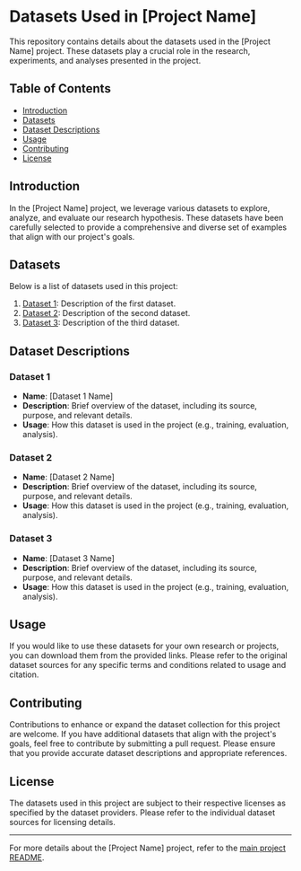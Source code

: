# Datasets Used in [Project Name]

This repository contains details about the datasets used in the [Project Name] project. These datasets play a crucial role in the research, experiments, and analyses presented in the project.

## Table of Contents

- [Introduction](#introduction)
- [Datasets](#datasets)
- [Dataset Descriptions](#dataset-descriptions)
- [Usage](#usage)
- [Contributing](#contributing)
- [License](#license)

## Introduction

In the [Project Name] project, we leverage various datasets to explore, analyze, and evaluate our research hypothesis. These datasets have been carefully selected to provide a comprehensive and diverse set of examples that align with our project's goals.

## Datasets

Below is a list of datasets used in this project:

1. [Dataset 1](link-to-dataset-1): Description of the first dataset.
2. [Dataset 2](link-to-dataset-2): Description of the second dataset.
3. [Dataset 3](link-to-dataset-3): Description of the third dataset.
   <!-- Add more datasets as needed -->

## Dataset Descriptions

### Dataset 1

- **Name**: [Dataset 1 Name]
- **Description**: Brief overview of the dataset, including its source, purpose, and relevant details.
- **Usage**: How this dataset is used in the project (e.g., training, evaluation, analysis).

### Dataset 2

- **Name**: [Dataset 2 Name]
- **Description**: Brief overview of the dataset, including its source, purpose, and relevant details.
- **Usage**: How this dataset is used in the project (e.g., training, evaluation, analysis).

### Dataset 3

- **Name**: [Dataset 3 Name]
- **Description**: Brief overview of the dataset, including its source, purpose, and relevant details.
- **Usage**: How this dataset is used in the project (e.g., training, evaluation, analysis).
  <!-- Add descriptions for more datasets as needed -->

## Usage

If you would like to use these datasets for your own research or projects, you can download them from the provided links. Please refer to the original dataset sources for any specific terms and conditions related to usage and citation.

## Contributing

Contributions to enhance or expand the dataset collection for this project are welcome. If you have additional datasets that align with the project's goals, feel free to contribute by submitting a pull request. Please ensure that you provide accurate dataset descriptions and appropriate references.

## License

The datasets used in this project are subject to their respective licenses as specified by the dataset providers. Please refer to the individual dataset sources for licensing details.

---

For more details about the [Project Name] project, refer to the [main project README](link-to-main-readme).
